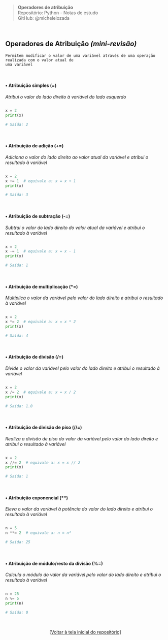 > **Operadores de atribuição**  
> Repositório: Python - Notas de estudo     
> GitHub: @michelelozada
&nbsp;
     
&nbsp;  
## Operadores de Atribuição *(mini-revisão)*
```
Permitem modificar o valor de uma variável através de uma operação realizada com o valor atual de 
uma variável
```

&nbsp; 

#### • Atribuição simples (=)
*Atribui o valor do lado direito à variável do lado esquerdo*
```py

x = 2
print(x) 

# Saída: 2
```

&nbsp;  

#### • Atribuição de adição (+=)
*Adiciona o valor do lado direito ao valor atual da variável e atribui o resultado à variável*

```py

x = 2
x += 1  # equivale a: x = x + 1
print(x)  

# Saída: 3
```

&nbsp;  

#### • Atribuição de subtração (-=)
*Subtrai o valor do lado direito do valor atual da variável e atribui o resultado à variável*

```py

x = 2
x -= 1  # equivale a: x = x - 1
print(x)  

# Saída: 1
```

&nbsp;  

#### • Atribuição de multiplicação (*=)
*Multiplica o valor da variável pelo valor do lado direito e atribui o resultado à variável*

```py

x = 2
x *= 2  # equivale a: x = x * 2
print(x)  

# Saída: 4
```

&nbsp;  

#### • Atribuição de divisão (/=)
*Divide o valor da variável pelo valor do lado direito e atribui o resultado à variável*

```py

x = 2
x /= 2  # equivale a: x = x / 2
print(x)  

# Saída: 1.0
```

&nbsp;  

#### • Atribuição de divisão de piso (//=)
*Realiza a divisão de piso do valor da variável pelo valor do lado direito e atribui o resultado à variável*

```py

x = 2
x //= 2  # equivale a: x = x // 2
print(x)  

# Saída: 1
```

&nbsp;  

#### • Atribuição exponencial (**)
*Eleva o valor da variável à potência do valor do lado direito e atribui o resultado à variável*

```py

n = 5
n **= 2  # equivale a: n = n²  

# Saída: 25
```

&nbsp;  

#### • Atribuição de módulo/resto da divisão (%=)
*Calcula o módulo do valor da variável pelo valor do lado direito e atribui o resultado à variável*

```py

n = 25
n %= 5  
print(n)  

# Saída: 0
```

&nbsp;

<div align="center">
<a href="https://github.com/michelelozada/Python-Study-Notes">[Voltar à tela inicial do repositório]</a>
</div>